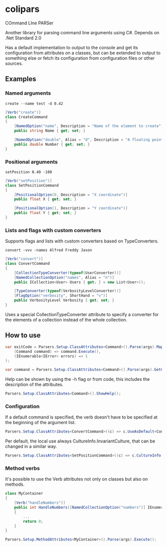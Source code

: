 # colipars
COmmand LIne PARSer

Another library for parsing command line arguments using C#.
Depends on .Net Standard 2.0

Has a default implementation to output to the console and get its configuration from attributes on a classes, but can be extended to output to something else or fetch its configuration from configuration files or other sources.

## Examples

### Named arguments
```
create --name test -d 0.42
```

```cs
[Verb("create")]
class CreateCommand
{
    [NamedOption("name", Description = "Name of the element to create")]
    public string Name { get; set; }

    [NamedOption("double", Alias = "d", Description = "A floating point value.")]
    public double Number { get; set; }
}
```

### Positional arguments

```
setPosition 0.40 -100
```

```cs
[Verb("setPosition")]
class SetPositionCommand
{
    [PositionalOption(0, Description = "X coordinate")]
    public float X { get; set; }

    [PositionalOption(1, Description = "Y coordinate")]
    public float Y { get; set; }
}
```

### Lists and flags with custom converters
Supports flags and lists with custom converters based on TypeConverters.

```
convert -vvv -names Alfred Freddy Jason
```

```cs
[Verb("convert")]
class ConvertCommand
{
    [CollectionTypeConverter(typeof(UserConverter))]
    [NamedCollectionOption("names", Alias = "n")]
    public ICollection<User> Users { get; } = new List<User>();

    [TypeConverter(typeof(VerbosityLevelConverter))]
    [FlagOption("verbosity", ShortHand = "v")]
    public VerbosityLevel Verbosity { get; set; }
}
```
Uses a special CollectionTypeConverter attribute to specify a converter for the elements of a collection instead of the whole collection.

## How to use

```cs
var exitCode = Parsers.Setup.ClassAttributes<Command>().Parse(args).Map(
    (Command command) => command.Execute(),
    (IEnumerable<IError> errors) => 1
);
```

```cs
var command = Parsers.Setup.ClassAttributes<Command>().Parse(args).GetCustomObject<Command>();
```

Help can be shown by using the -h flag or from code, this includes the description of the attributes.
```cs
Parsers.Setup.ClassAttributes<Command>().ShowHelp();
```

### Configuration

If a default command is specified, the verb doesn't have to be specified at the beginning of the argument list.
```cs
Parsers.Setup.ClassAttributes<ConvertCommand>((c) => c.UseAsDefault<ConvertCommand>());
```

Per default, the local use always CultureInfo.InvariantCulture, that can be changed in a similar way.
```cs
Parsers.Setup.ClassAttributes<SetPositionCommand>((c) => c.CultureInfo = CultureInfo.CurrentCulture);
```

### Method verbs

It's possible to use the Verb attributes not only on classes but also on methods.
```cs
class MyContainer
{
    [Verb("handleNumbers")]
    public int HandleNumbers([NamedCollectionOption("numbers")] IEnumerable<int> numbers)
    {
        ...
        return 0;
    }
}
```

```cs
Parsers.Setup.MethodAttributes<MyContainer>().Parse(args).Execute();
```